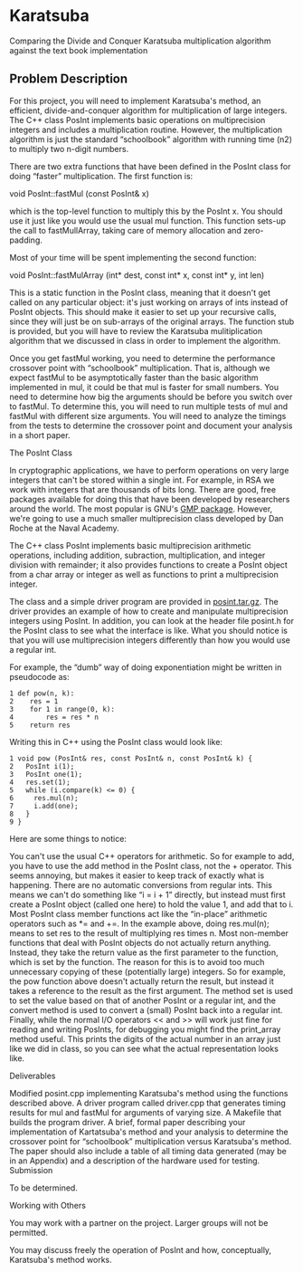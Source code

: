 # Karatsuba
Comparing the Divide and Conquer Karatsuba multiplication algorithm against the text book implementation

## Problem Description

For this project, you will need to implement Karatsuba's method, an efficient, divide-and-conquer algorithm for multiplication of large integers. The C++ class PosInt implements basic operations on multiprecision integers and includes a multiplication routine. However, the multiplication algorithm is just the standard “schoolbook” algorithm with running time (n2) to multiply two n-digit numbers.

There are two extra functions that have been defined in the PosInt class for doing “faster” multiplication. The first function is:

void PosInt::fastMul (const PosInt& x)

which is the top-level function to multiply this by the PosInt x. You should use it just like you would use the usual mul function. This function sets-up the call to fastMullArray, taking care of memory allocation and zero-padding.

Most of your time will be spent implementing the second function:

void PosInt::fastMulArray (int* dest, const int* x, const int* y, int len)

This is a static function in the PosInt class, meaning that it doesn't get called on any particular object: it's just working on arrays of ints instead of PosInt objects. This should make it easier to set up your recursive calls, since they will just be on sub-arrays of the original arrays. The function stub is provided, but you will have to review the Karatsuba mulitiplication algorithm that we discussed in class in order to implement the algorithm.

Once you get fastMul working, you need to determine the performance crossover point with “schoolbook” multiplication. That is, although we expect fastMul to be asymptotically faster than the basic algorithm implemented in mul, it could be that mul is faster for small numbers. You need to determine how big the arguments should be before you switch over to fastMul. To determine this, you will need to run multiple tests of mul and fastMul with different size arguments. You will need to analyze the timings from the tests to determine the crossover point and document your analysis in a short paper.

The PosInt Class

In cryptographic applications, we have to perform operations on very large integers that can't be stored within a single int. For example, in RSA we work with integers that are thousands of bits long. There are good, free packages available for doing this that have been developed by researchers around the world. The most popular is GNU's [GMP package](https://gmplib.org/). However, we're going to use a much smaller multiprecision class developed by Dan Roche at the Naval Academy.

The C++ class PosInt implements basic multiprecision arithmetic operations, including addition, subraction, multiplication, and integer division with remainder; it also provides functions to create a PosInt object from a char array or integer as well as functions to print a multiprecision integer.

The class and a simple driver program are provided in [posint.tar.gz](https://www.csee.umbc.edu/courses/undergraduate/441/spring17_marron/projects/proj1/posint.tar.gz). The driver provides an example of how to create and manipulate multiprecision integers using PosInt. In addition, you can look at the header file posint.h for the PosInt class to see what the interface is like. What you should notice is that you will use multiprecision integers differently than how you would use a regular int.

For example, the “dumb” way of doing exponentiation might be written in pseudocode as:

```
1 def pow(n, k):
2    res = 1
3    for 1 in range(0, k):
4        res = res * n
5    return res
```

Writing this in C++ using the PosInt class would look like:

```
1 void pow (PosInt& res, const PosInt& n, const PosInt& k) {
2   PosInt i(1);
3   PosInt one(1);
4   res.set(1);
5   while (i.compare(k) <= 0) {
6     res.mul(n);
7     i.add(one);
8   }
9 }
```

Here are some things to notice:

You can't use the usual C++ operators for arithmetic. So for example to add, you have to use the add method in the PosInt class, not the + operator. This seems annoying, but makes it easier to keep track of exactly what is happening.
There are no automatic conversions from regular ints. This means we can't do something like “i = i + 1” directly, but instead must first create a PosInt object (called one here) to hold the value 1, and add that to i.
Most PosInt class member functions act like the “in-place” arithmetic operators such as *= and +=. In the example above, doing res.mul(n); means to set res to the result of multiplying res times n.
Most non-member functions that deal with PosInt objects do not actually return anything. Instead, they take the return value as the first parameter to the function, which is set by the function. The reason for this is to avoid too much unnecessary copying of these (potentially large) integers. So for example, the pow function above doesn't actually return the result, but instead it takes a reference to the result as the first argument.
The method set is used to set the value based on that of another PosInt or a regular int, and the convert method is used to convert a (small) PosInt back into a regular int.
Finally, while the normal I/O operators << and >> will work just fine for reading and writing PosInts, for debugging you might find the print_array method useful. This prints the digits of the actual number in an array just like we did in class, so you can see what the actual representation looks like.

Deliverables

Modified posint.cpp implementing Karatsuba's method using the functions described above.
A driver program called driver.cpp that generates timing results for mul and fastMul for arguments of varying size.
A Makefile that builds the program driver.
A brief, formal paper describing your implementation of Kartatsuba's method and your analysis to determine the crossover point for “schoolbook” multiplication versus Karatsuba's method. The paper should also include a table of all timing data generated (may be in an Appendix) and a description of the hardware used for testing.
Submission

To be determined.

Working with Others

You may work with a partner on the project. Larger groups will not be permitted.

You may discuss freely the operation of PosInt and how, conceptually, Karatsuba's method works.
